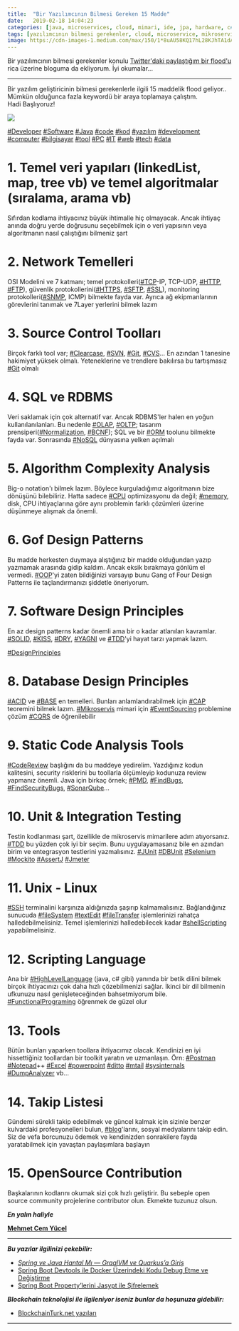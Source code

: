 ```yaml
---
title:  "Bir Yazılımcının Bilmesi Gereken 15 Madde"
date:   2019-02-18 14:04:23
categories: [java, microservices, cloud, mimari, ide, jpa, hardware, c#, tools, design patterns]
tags: [yazılımcının bilmesi gerekenler, cloud, microservice, mikroservis, nedir, türkçe, örnek, example, java, codebase, 12 faktör, maven, twelve factor, mehmet cem yücel]
image: https://cdn-images-1.medium.com/max/150/1*8uAU58KQ17hL28KJhTA1dA.jpeg
---
```


Bir yazılımcının bilmesi gerekenler konulu [Twitter'daki paylaştığım bir flood'u](https://twitter.com/mehmetcemyucel/status/1096710637458214916) rica üzerine bloguma da ekliyorum. İyi okumalar...

---

Bir yazılım geliştiricinin bilmesi gerekenlerle ilgili 15 maddelik flood geliyor.. Mümkün olduğunca fazla keywordü bir araya toplamaya çalıştım.  
Hadi Başlıyoruz!  

![](https://cdn-images-1.medium.com/max/800/1*8uAU58KQ17hL28KJhTA1dA.jpeg)
  
[#Developer](https://twitter.com/search?q=%23Developer "#Developer") [#Software](https://twitter.com/search?q=%23Software "#Software") [#Java](https://twitter.com/search?q=%23Java "#Java") [#code](https://twitter.com/search?q=%23code "#code") [#kod](https://twitter.com/search?q=%23kod "#kod") [#yazılım](https://twitter.com/search?q=%23yazılım "#yazılım") [#development](https://twitter.com/search?q=%23development "#development") [#computer](https://twitter.com/search?q=%23computer "#computer") [#bilgisayar](https://twitter.com/search?q=%23bilgisayar "#bilgisayar") [#tool](https://twitter.com/search?q=%23tool "#tool") [#PC](https://twitter.com/search?q=%23PC "#PC") [#IT](https://twitter.com/search?q=%23IT "#IT") [#web](https://twitter.com/search?q=%23web "#web") [#tech](https://twitter.com/search?q=%23tech "#tech") [#data](https://twitter.com/search?q=%23data "#data")

# 1. Temel veri yapıları (linkedList, map, tree vb) ve temel algoritmalar (sıralama, arama vb)  
  
Sıfırdan kodlama ihtiyacınız büyük ihtimalle hiç olmayacak. Ancak ihtiyaç anında doğru yerde doğrusunu seçebilmek için o veri yapısının veya algoritmanın nasıl çalıştığını bilmeniz şart

# 2. Network Temelleri  
  
OSI Modelini ve 7 katmanı; temel protokolleri([#TCP](https://twitter.com/search?q=%23TCP "#TCP")-IP, TCP-UDP, [#HTTP](https://twitter.com/search?q=%23HTTP "#HTTP"), [#FTP](https://twitter.com/search?q=%23FTP "#FTP")), güvenlik protokollerini([#HTTPS](https://twitter.com/search?q=%23HTTPS "#HTTPS"), [#SFTP](https://twitter.com/search?q=%23SFTP "#SFTP"), [#SSL](https://twitter.com/search?q=%23SSL "#SSL")), monitoring protokolleri([#SNMP](https://twitter.com/search?q=%23SNMP "#SNMP"), ICMP) bilmekte fayda var. Ayrıca ağ ekipmanlarının görevlerini tanımak ve 7Layer yerlerini bilmek lazım

# 3. Source Control Toolları  
  
Birçok farklı tool var; [#Clearcase](https://twitter.com/search?q=%23Clearcase "#Clearcase"), [#SVN](https://twitter.com/search?q=%23SVN "#SVN"), [#Git](https://twitter.com/search?q=%23Git "#Git"), [#CVS](https://twitter.com/search?q=%23CVS "#CVS")... En azından 1 tanesine hakimiyet yüksek olmalı. Yeteneklerine ve trendlere bakılırsa bu tartışmasız [#Git](https://twitter.com/search?q=%23Git "#Git") olmalı

# 4. SQL  ve RDBMS  
  
Veri saklamak için çok alternatif var. Ancak RDBMS'ler halen en yoğun kullanılanılanları. Bu nedenle [#OLAP](https://twitter.com/search?q=%23OLAP "#OLAP"), [#OLTP](https://twitter.com/search?q=%23OLTP "#OLTP"); tasarım prensiperi([#Normalization](https://twitter.com/search?q=%23Normalization "#Normalization"), [#BCNF](https://twitter.com/search?q=%23BCNF "#BCNF")); SQL ve bir [#ORM](https://twitter.com/search?q=%23ORM "#ORM") toolunu bilmekte fayda var. Sonrasında [#NoSQL](https://twitter.com/search?q=%23NoSQL "#NoSQL") dünyasına yelken açılmalı

# 5. Algorithm Complexity Analysis  
  
Big-o notation'ı bilmek lazım. Böylece kurguladığımız algoritmanın bize dönüşünü bilebiliriz. Hatta sadece [#CPU](https://twitter.com/search?q=%23CPU "#CPU") optimizasyonu da değil; [#memory](https://twitter.com/search?q=%23memory "#memory"), disk, CPU ihtiyaçlarına göre aynı problemin farklı çözümleri üzerine düşünmeye alışmak da önemli.

# 6. Gof Design Patterns  
  
Bu madde herkesten duymaya alıştığınız bir madde olduğundan yazıp yazmamak arasında gidip kaldım. Ancak eksik bırakmaya gönlüm el vermedi. [#OOP](https://twitter.com/search?q=%23OOP "#OOP")'yi zaten bildiğinizi varsayıp bunu Gang of Four Design Patterns ile taçlandırmanızı şiddetle öneriyorum.

# 7. Software Design Principles  
  
En az design patterns kadar önemli ama bir o kadar atlanılan kavramlar. [#SOLID](https://twitter.com/search?q=%23SOLID "#SOLID"), [#KISS](https://twitter.com/search?q=%23KISS "#KISS"), [#DRY](https://twitter.com/search?q=%23DRY "#DRY"), [#YAGNI](https://twitter.com/search?q=%23YAGNI "#YAGNI") ve [#TDD](https://twitter.com/search?q=%23TDD "#TDD")'yi hayat tarzı yapmak lazım.  
  
[#DesignPrinciples](https://twitter.com/search?q=%23DesignPrinciples "#DesignPrinciples")

# 8. Database Design Principles  
  
[#ACID](https://twitter.com/search?q=%23ACID "#ACID") ve [#BASE](https://twitter.com/search?q=%23BASE "#BASE") en temelleri. Bunları anlamlandırabilmek için [#CAP](https://twitter.com/search?q=%23CAP "#CAP") teoremini bilmek lazım. [#Mikroservis](https://twitter.com/search?q=%23Mikroservis "#Mikroservis") mimari için [#EventSourcing](https://twitter.com/search?q=%23EventSourcing "#EventSourcing") problemine çözüm [#CQRS](https://twitter.com/search?q=%23CQRS "#CQRS") de öğrenilebilir

# 9. Static Code Analysis Tools  
  
[#CodeReview](https://twitter.com/search?q=%23CodeReview "#CodeReview") başlığını da bu maddeye yedirelim. Yazdığınız kodun kalitesini, security risklerini bu toollarla ölçümleyip kodunuza review yapmanız önemli. Java için birkaç örnek; [#PMD](https://twitter.com/search?q=%23PMD "#PMD"), [#FindBugs](https://twitter.com/search?q=%23FindBugs "#FindBugs"), [#FindSecurityBugs](https://twitter.com/search?q=%23FindSecurityBugs "#FindSecurityBugs"), [#SonarQube](https://twitter.com/search?q=%23SonarQube "#SonarQube")...

# 10. Unit & Integration Testing  
  
Testin kodlanması şart, özellikle de mikroservis mimarilere adım atıyorsanız. [#TDD](https://twitter.com/search?q=%23TDD "#TDD") bu yüzden çok iyi bir seçim. Bunu uygulayamasanız bile en azından birim ve entegrasyon testlerini yazmalısınız. [#JUnit](https://twitter.com/search?q=%23JUnit "#JUnit") [#DBUnit](https://twitter.com/search?q=%23DBUnit "#DBUnit") [#Selenium](https://twitter.com/search?q=%23Selenium "#Selenium") [#Mockito](https://twitter.com/search?q=%23Mockito "#Mockito") [#AssertJ](https://twitter.com/search?q=%23AssertJ "#AssertJ") [#Jmeter](https://twitter.com/search?q=%23Jmeter "#Jmeter")

# 11. Unix - Linux  
  
[#SSH](https://twitter.com/search?q=%23SSH "#SSH") terminalini karşınıza aldığınızda şaşırıp kalmamalısınız. Bağlandığınız sunucuda [#fileSystem](https://twitter.com/search?q=%23fileSystem "#fileSystem") [#textEdit](https://twitter.com/search?q=%23textEdit "#textEdit") [#fileTransfer](https://twitter.com/search?q=%23fileTransfer "#fileTransfer") işlemlerinizi rahatça halledebilmelisiniz. Temel işlemlerinizi halledebilecek kadar [#shellScripting](https://twitter.com/search?q=%23shellScripting "#shellScripting") yapabilmelisiniz.

# 12. Scripting Language  
  
Ana bir [#HighLevelLanguage](https://twitter.com/search?q=%23HighLevelLanguage "#HighLevelLanguage") (java, c# gibi) yanında bir betik dilini bilmek birçok ihtiyacınızı çok daha hızlı çözebilmenizi sağlar. İkinci bir dil bilmenin ufkunuzu nasıl genişleteceğinden bahsetmiyorum bile. [#FunctionalPrograming](https://twitter.com/search?q=%23FunctionalPrograming "#FunctionalPrograming") öğrenmek de güzel olur

# 13. Tools  
  
Bütün bunları yaparken toollara ihtiyacımız olacak. Kendinizi en iyi hissettiğiniz toollardan bir toolkit yaratın ve uzmanlaşın. Örn: [#Postman](https://twitter.com/search?q=%23Postman "#Postman") [#Notepad](https://twitter.com/search?q=%23Notepad "#Notepad")++ [#Excel](https://twitter.com/search?q=%23Excel "#Excel") [#powerpoint](https://twitter.com/search?q=%23powerpoint "#powerpoint") [#ditto](https://twitter.com/search?q=%23ditto "#ditto") [#mtail](https://twitter.com/search?q=%23mtail "#mtail") [#sysinternals](https://twitter.com/search?q=%23sysinternals "#sysinternals") [#DumpAnalyzer](https://twitter.com/search?q=%23DumpAnalyzer "#DumpAnalyzer") vb...

# 14. Takip Listesi  
  
Gündemi sürekli takip edebilmek ve güncel kalmak için sizinle benzer kulvardaki profesyonelleri bulun, [#blog](https://twitter.com/search?q=%23blog "#blog")'larını, sosyal medyalarını takip edin. Siz de vefa borcunuzu ödemek ve kendinizden sonrakilere fayda yaratabilmek için yavaştan paylaşımlara başlayın

# 15. OpenSource Contribution  
  
Başkalarının kodlarını okumak sizi çok hızlı geliştirir. Bu sebeple open source community projelerine contributor olun. Ekmekte tuzunuz olsun.

***En yalın haliyle***

[**Mehmet Cem Yücel**](https://www.mehmetcemyucel.com)

---

**_Bu yazılar ilgilinizi çekebilir:_**

 - [_Spring ve Java Hantal Mı — GraalVM ve Quarkus’a Giriş_](https://www.mehmetcemyucel.com/2019/Spring-ve-Java-Hantal-Mi-GraalVM-ve-Quarkus-Inceleme/)
 - [Spring Boot Devtools ile Docker Üzerindeki Kodu Debug Etme ve Değiştirme](https://www.mehmetcemyucel.com/2019/spring-boot-devtools-ile-docker-uzerindeki-kodu-debug-etme-ve-degistirme/)
 - [Spring Boot Property’lerini Jasypt ile Şifrelemek](https://www.mehmetcemyucel.com/2019/spring-boot-propertylerini-jasypt-ile-sifrelemek/)

**_Blockchain teknolojisi ile ilgileniyor iseniz bunlar da hoşunuza gidebilir:_**

 - [BlockchainTurk.net yazıları](https://www.mehmetcemyucel.com/categories/#blockchain)

---
